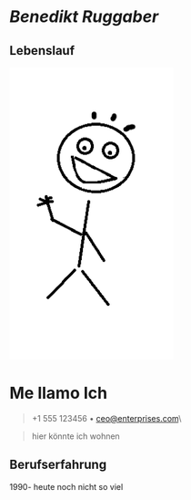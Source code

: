# ***Benedikt Ruggaber***

## 				**Lebenslauf**


![profilbild](unnamed.png)



# Me llamo Ich

> +1 555 123456  • ceo@enterprises.com\ 

> hier könnte ich wohnen

## Berufserfahrung
1990- heute noch nicht so viel
